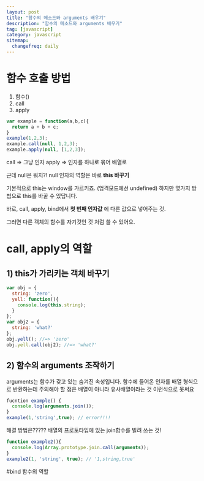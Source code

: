 ```yaml
---
layout: post
title: "함수의 메소드와 arguments 배우기"
description: "함수의 메소드와 arguments 배우기"
tag: [javascript]
category: javascript
sitemap:
  changefreq: daily
---
```


# 함수 호출 방법
1. 함수()
2. call
3. apply

```javascript
var example = function(a,b,c){
  return a + b + c;
}
example(1,2,3);
example.call(null, 1,2,3);
example.apply(null, [1,2,3]);
```

call => 그냥 인자
apply => 인자를 하나로 묶어 배열로

근데 null은 뭐지?!
null 인자의 역할은 바로 __this 바꾸기__

기본적으로 this는 window를 가르키죠.
(엄격모드에선 undefined)
하지만 몇가지 방법으로 this를 바꿀 수 있답니다.


바로, call, apply, bind에서 __첫 번째 인자값__ 에 다른 값으로 넣어주는 것.

그러면 다른 객체의 함수를 자기것인 것 처럼 쓸 수 있어요.

# call, apply의 역할
## 1) this가 가리키는 객체 바꾸기

```javascript
var obj = {
  string: 'zero',
  yell: function(){
    console.log(this.string);
  }
};
var obj2 = {
  string: 'what?'
};
obj.yell(); //=> 'zero'
obj.yell.call(obj2); //=> 'what?'
```

## 2) 함수의 arguments 조작하기

arguments는 함수가 갖고 있는 숨겨진 속성입니다.
함수에 들어온 인자를 배열 형식으로 반환하는데
주의해야 할 점은 배열이 아니라 유사배열이라는 것
이런식으로 못써요
```javascript
fucntion example() {
  console.log(arguments.join());
}
example(1,'string',true); // error!!!!
```

해결 방법은?????
배열의 프로토타입에 있는 join함수를 빌려 쓰는 것!

```javascript
function example2(){
  console.log(Array.prototype.join.call(arguments));
}
example2(1, 'string', true); // '1,string,true'
```

#bind 함수의 역할
